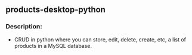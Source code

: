 ## products-desktop-python

###  Description:

* CRUD in python where you can store, edit, delete, create, etc, a list of products in a MySQL database. 
